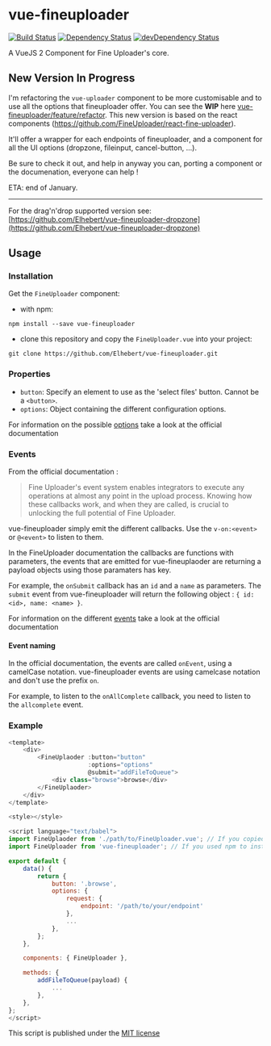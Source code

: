 # vue-fineuploader

[![Build Status](https://travis-ci.org/Elhebert/vue-fineuploader.svg?branch=master)](https://travis-ci.org/Elhebert/vue-fineuploader)
[![Dependency Status](https://david-dm.org/Elhebert/vue-fineuploader.svg)](https://david-dm.org/Elhebert/vue-fineuploader)
[![devDependency Status](https://david-dm.org/Elhebert/vue-fineuploader/dev-status.svg)](https://david-dm.org/Elhebert/vue-fineuploader?type=dev)

A VueJS 2 Component for Fine Uploader's core.

## New Version In Progress

I'm refactoring the `vue-uploader` component to be more customisable and to use all the options that fineuploader offer.
You can see the **WIP** here [vue-fineuploader/feature/refactor](https://github.com/Elhebert/vue-fineuploader/tree/feature/refactor). This new version is based on the react components (https://github.com/FineUploader/react-fine-uploader).

It'll offer a wrapper for each endpoints of fineuploader, and a component for all the UI options (dropzone, fileinput, cancel-button, ...).

Be sure to check it out, and help in anyway you can, porting a component or the documenation, everyone can help !

ETA: end of January.

---

For the drag'n'drop supported version see: [https://github.com/Elhebert/vue-fineuploader-dropzone](https://github.com/Elhebert/vue-fineuploader-dropzone)

## Usage

### Installation

Get the `FineUploader` component:

- with npm:
```
npm install --save vue-fineuploader
```
- clone this repository and copy the `FineUploader.vue` into your project:
```
git clone https://github.com/Elhebert/vue-fineuploader.git
```


### Properties

- `button`: Specify an element to use as the 'select files' button. Cannot be a `<button>`.
- `options`: Object containing the different configuration options.

For information on the possible [options](http://docs.fineuploader.com/branch/master/api/options.html) take a look at the official documentation

### Events

From the official documentation :
> Fine Uploader's event system enables integrators to execute any operations at almost any point in the upload process. Knowing how these callbacks work, and when they are called, is crucial to unlocking the full potential of Fine Uploader.

vue-fineuploader simply emit the different callbacks. Use the `v-on:<event>` or `@<event>` to listen to them.

In the FineUploader documentation the callbacks are functions with parameters, the events that are emitted for vue-fineuplaoder are returning a payload objects using those paramaters has key.

For example, the `onSubmit` callback has an `id` and a `name` as parameters. The `submit` event from vue-fineuploader will return the following object : `{ id: <id>, name: <name> }`.


For information on the different [events](http://docs.fineuploader.com/branch/master/api/events.html) take a look at the official documentation


#### Event naming

In the official documentation, the events are called `onEvent`, using a camelCase notation. vue-fineuploader events are using camelcase notation and don't use the prefix `on`.

For example, to listen to the `onAllComplete` callback, you need to listen to the `allcomplete` event.

### Example

```js
<template>
    <div>
        <FineUplaoder :button="button"
                      :options="options"
                      @submit="addFileToQueue">
            <div class="browse">browse</div>
        </FineUplaoder>
    </div>
</template>

<style></style>

<script language="text/babel">
import FineUplaoder from './path/to/FineUploader.vue'; // If you copied the component into your project
import FineUploader from 'vue-fineuploader'; // If you used npm to install the component

export default {
    data() {
        return {
            button: '.browse',
            options: {
                request: {
                    endpoint: '/path/to/your/endpoint'
                },
                ...
            },
        };
    },

    components: { FineUploader },

    methods: {
        addFileToQueue(payload) {
            ...
        },
    },
};
</script>
```

This script is published under the [MIT license](./LICENSE)
